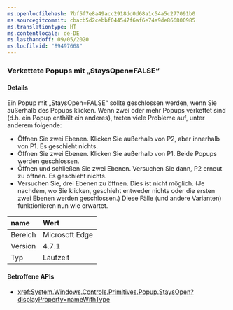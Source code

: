 ```yaml
---
ms.openlocfilehash: 7bf5f7e8a49acc2918dd0d68a1c54a5c277091b0
ms.sourcegitcommit: cbacb5d2cebbf044547f6af6e74a9de866800985
ms.translationtype: HT
ms.contentlocale: de-DE
ms.lasthandoff: 09/05/2020
ms.locfileid: "89497668"
---
```

### <a name="chained-popups-with-staysopenfalse"></a>Verkettete Popups mit „StaysOpen=FALSE“

#### <a name="details"></a>Details

Ein Popup mit „StaysOpen=FALSE“ sollte geschlossen werden, wenn Sie außerhalb des Popups klicken. Wenn zwei oder mehr Popups verkettet sind (d.h. ein Popup enthält ein anderes), treten viele Probleme auf, unter anderem folgende:<ul><li>Öffnen Sie zwei Ebenen. Klicken Sie außerhalb von P2, aber innerhalb von P1.  Es geschieht nichts.</li><li>Öffnen Sie zwei Ebenen. Klicken Sie außerhalb von P1.  Beide Popups werden geschlossen.</li><li>Öffnen und schließen Sie zwei Ebenen.  Versuchen Sie dann, P2 erneut zu öffnen.  Es geschieht nichts.</li><li>Versuchen Sie, drei Ebenen zu öffnen.  Dies ist nicht möglich.  (Je nachdem, wo Sie klicken, geschieht entweder nichts oder die ersten zwei Ebenen werden geschlossen.) Diese Fälle (und andere Varianten) funktionieren nun wie erwartet.</li></ul>

| name    | Wert       |
|:--------|:------------|
| Bereich   |Microsoft Edge|
|Version|4.7.1|
|Typ|Laufzeit|

#### <a name="affected-apis"></a>Betroffene APIs

- <xref:System.Windows.Controls.Primitives.Popup.StaysOpen?displayProperty=nameWithType>

<!--

#### Affected APIs

- `P:System.Windows.Controls.Primitives.Popup.StaysOpen`

-->
